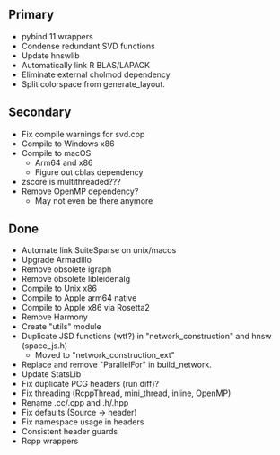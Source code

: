 ## Primary
* pybind 11 wrappers
* Condense redundant SVD functions
* Update hnswlib
* Automatically link R BLAS/LAPACK
* Eliminate external cholmod dependency
* Split colorspace from generate_layout.

## Secondary
* Fix compile warnings for svd.cpp
* Compile to Windows x86
* Compile to macOS
  * Arm64 and x86
  * Figure out cblas dependency
* zscore is multithreaded???
* Remove OpenMP dependency?
  * May not even be there anymore
  
## Done
* Automate link SuiteSparse on unix/macos
* Upgrade Armadillo
* Remove obsolete igraph
* Remove obsolete libleidenalg
* Compile to Unix x86
* Compile to Apple arm64 native
* Compile to Apple x86 via Rosetta2
* Remove Harmony
* Create "utils" module
* Duplicate JSD functions (wtf?) in "network_construction" and hnsw (space_js.h)
    * Moved to "network_construction_ext"
* Replace and remove "ParallelFor" in build_network.
* Update StatsLib
* Fix duplicate PCG headers (run diff)?
* Fix threading (RcppThread, mini_thread, inline, OpenMP)
* Rename .cc/.cpp and .h/.hpp
* Fix defaults (Source -> header)
* Fix namespace usage in headers
* Consistent header guards
* Rcpp wrappers